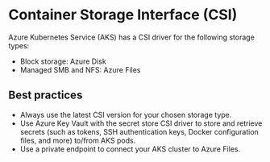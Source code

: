 # Container Storage Interface (CSI)

Azure Kubernetes Service (AKS) has a CSI driver for the following storage types:

* Block storage: Azure Disk
* Managed SMB and NFS: Azure Files

## Best practices

* Always use the latest CSI version for your chosen storage type.
* Use Azure Key Vault with the secret store CSI driver to store and retrieve secrets (such as tokens, SSH authentication keys, Docker configuration files, and more) to/from AKS pods.
* Use a private endpoint to connect your AKS cluster to Azure Files.
